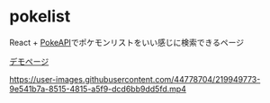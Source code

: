 # pokelist

React + [PokeAPI](https://pokeapi.co/)でポケモンリストをいい感じに検索できるページ

[デモページ](https://hinagithub.github.io/pokelist/)

https://user-images.githubusercontent.com/44778704/219949773-9e541b7a-8515-4815-a5f9-dcd6bb9dd5fd.mp4
